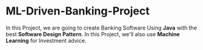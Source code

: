 # ML-Driven-Banking-Project
In this Project, we are going to create Banking Software Using **Java** with the best **Software Design Pattern**. In this Project, we'll also use **Machine Learning** for Investment advice.
